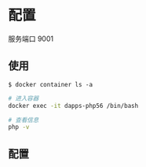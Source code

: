 # 配置

服务端口 9001

## 使用

`$ docker container ls -a`

```bash
# 进入容器
docker exec -it dapps-php56 /bin/bash

# 查看信息
php -v
```

## 配置

